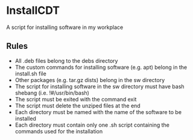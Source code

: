 # InstallCDT
A script for installing software in my workplace
## Rules
* All .deb files belong to the debs directory
* The custom commands for installing software (e.g. apt) belong in the install.sh file
* Other packages (e.g. tar.gz dists) belong in the sw directory
* The script for installing software in the sw directory must have bash shebang (i.e. !#/usr/bin/bash)
* The script must be exited with the command exit
* The script must delete the unziped files at the end
* Each directory must be named with the name of the software to be installed
* Each directory must contain only one .sh script containing the commands used for the installation
